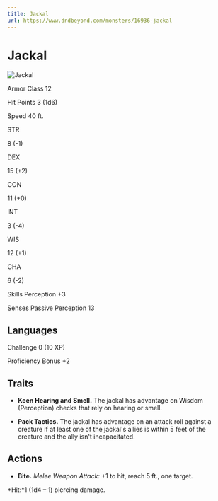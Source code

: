 ```yaml
---
title: Jackal
url: https://www.dndbeyond.com/monsters/16936-jackal
---
```


# Jackal

![Jackal](jackal.png)

Armor Class
12

Hit Points
3
(1d6)

Speed
40 ft.

STR

8
(-1)

DEX

15
(+2)

CON

11
(+0)

INT

3
(-4)

WIS

12
(+1)

CHA

6
(-2)

Skills
Perception +3

Senses
Passive Perception 13

Languages
--

Challenge
0 (10 XP)

Proficiency Bonus
+2

## Traits

* **Keen Hearing and Smell.** The jackal has advantage on Wisdom (Perception) checks that rely on hearing or smell.

* **Pack Tactics.** The jackal has advantage on an attack roll against a creature if at least one of the jackal's allies is within 5 feet of the creature and the ally isn't incapacitated.

## Actions

* **Bite.** *Melee Weapon Attack:* +1 to hit, reach 5 ft., one target.

*Hit:*1 (1d4 – 1) piercing damage.
